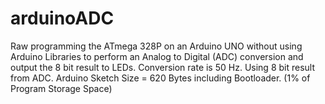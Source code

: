 # arduinoADC
Raw programming the ATmega 328P on an Arduino UNO without using Arduino Libraries to perform an Analog to Digital (ADC) conversion and output the 8 bit result to LEDs.
Conversion rate is 50 Hz.
Using 8 bit result from ADC.
Arduino Sketch Size = 620 Bytes including Bootloader. (1% of Program Storage Space)

